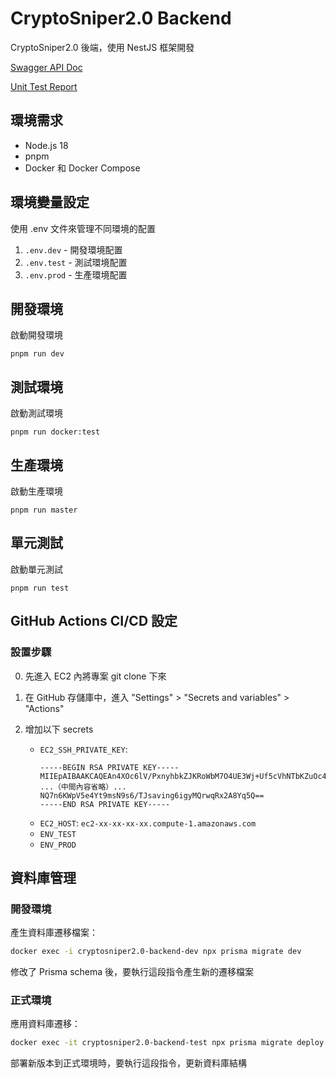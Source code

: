 # CryptoSniper2.0 Backend

CryptoSniper2.0 後端，使用 NestJS 框架開發

[Swagger API Doc](https://crypto-sniper2.0.minglin.vip/api/)

[Unit Test Report](https://MingLin1995.github.io/CryptoSniper2.0-Backend/coverage-report/master/)

## 環境需求

- Node.js 18
- pnpm
- Docker 和 Docker Compose

## 環境變量設定

使用 .env 文件來管理不同環境的配置

1. `.env.dev` - 開發環境配置
2. `.env.test` - 測試環境配置
3. `.env.prod` - 生產環境配置

## 開發環境

啟動開發環境

```
pnpm run dev
```

## 測試環境

啟動測試環境

```
pnpm run docker:test
```

## 生產環境

啟動生產環境

```
pnpm run master
```

## 單元測試

啟動單元測試

```
pnpm run test
```

## GitHub Actions CI/CD 設定

### 設置步驟

0. 先進入 EC2 內將專案 git clone 下來

1. 在 GitHub 存儲庫中，進入 "Settings" > "Secrets and variables" > "Actions"

2. 增加以下 secrets

   - `EC2_SSH_PRIVATE_KEY`:
     ```
     -----BEGIN RSA PRIVATE KEY-----
     MIIEpAIBAAKCAQEAn4XOc6lV/PxnyhbkZJKRoWbM7O4UE3Wj+Uf5cVhNTbKZuOc4
     ...（中間內容省略）...
     NQ7n6KWpV5e4Yt9msN9s6/TJsaving6igyMQrwqRx2A8Yq5Q==
     -----END RSA PRIVATE KEY-----
     ```
   - `EC2_HOST`: `ec2-xx-xx-xx-xx.compute-1.amazonaws.com`
   - `ENV_TEST`
   - `ENV_PROD`

## 資料庫管理

### 開發環境

產生資料庫遷移檔案：

```bash
docker exec -i cryptosniper2.0-backend-dev npx prisma migrate dev
```

修改了 Prisma schema 後，要執行這段指令產生新的遷移檔案

### 正式環境

應用資料庫遷移：

```bash
docker exec -it cryptosniper2.0-backend-test npx prisma migrate deploy
```

部署新版本到正式環境時，要執行這段指令，更新資料庫結構
